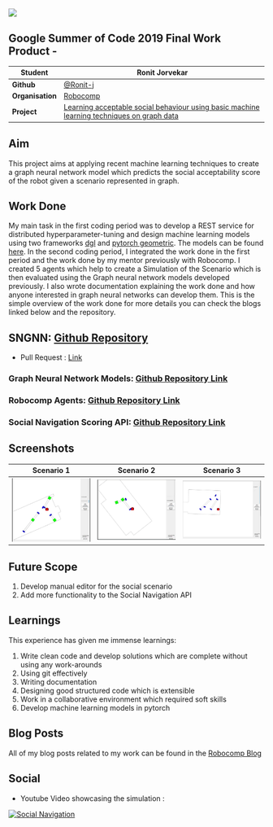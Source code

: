 

<img src="https://camo.githubusercontent.com/ed508e9c66d718f76333215a139af24f8bb8fa8d/68747470733a2f2f6d75736573636f72652e6f72672f73697465732f6d75736573636f72652e6f72672f66696c65732f4361707475726525323064253237652543432538316372616e253230323031362d30332d303125323030392e34382e31315f302e706e67" align="center"/>

## Google Summer of Code 2019 Final Work Product - 

| **Student** | Ronit Jorvekar |
| --- | --- |
| **Github** | [@Ronit-j](http://github.com/Ronit-j)  |
| **Organisation**  | [Robocomp](https://robocomp.github.io/web/)  |
| **Project** | [Learning acceptable social behaviour using basic machine learning techniques on graph data](https://summerofcode.withgoogle.com/projects/#6234257968594944) |   

## **Aim**
This project aims at applying recent machine learning techniques to create a graph neural network model which predicts the social acceptability score of the robot given a scenario represented in graph.

## **Work Done**

My main task in the first coding period was to develop a REST service for distributed hyperparameter-tuning and design machine learning models using two frameworks [dgl](https://www.dgl.ai/) and [pytorch geometric](https://pytorch-geometric.readthedocs.io/en/latest/#). The models can be found [here](https://github.com/robocomp/sngnn/tree/master/models). In the second coding period, I integrated the work done in the first period and the work done by my mentor previously with Robocomp. I created 5 agents which help to create a Simulation of the Scenario which is then evaluated using the Graph neural network models developed previously. I also wrote documentation explaining the work done and how anyone interested in graph neural networks can develop them. This is the simple overview of the work done for more details you can check the blogs linked below and the repository.

## **SNGNN: [Github Repository](https://github.com/robocomp/sngnn)**

  * Pull Request : [Link](https://github.com/robocomp/sngnn/pull/1)
  

### **Graph Neural Network Models: [Github Repository Link](https://github.com/robocomp/sngnn/tree/master/models)**


### **Robocomp Agents: [Github Repository Link](https://github.com/robocomp/sngnn/tree/master/robocomp_agm)**


### **Social Navigation Scoring API: [Github Repository Link](https://github.com/robocomp/sngnn/tree/master/sndgAPI.py)**



## Screenshots
| Scenario 1 | Scenario 2 | Scenario 3|
|--- | --- | --- |
| <img src="https://raw.githubusercontent.com/Ronit-j/GSoC19-Report/master/sn1.png"/> |<img src="https://raw.githubusercontent.com/Ronit-j/GSoC19-Report/master/sn2.png" /> | <img src="https://raw.githubusercontent.com/Ronit-j/GSoC19-Report/master/sn3.png" />|


## Future Scope 
1. Develop manual editor for the social scenario
2. Add more functionality to the Social Navigation API

## Learnings
This experience has given me immense learnings:
1. Write clean code and develop solutions which are complete without using any work-arounds
2. Using git effectively
3. Writing documentation
4. Designing good structured code which is extensible
5. Work in a collaborative environment which required soft skills
6. Develop machine learning models in pytorch 


## Blog Posts

All of my blog posts related to my work can be found in the [Robocomp Blog](https://robocomp.github.io/web/gsoc/2019/index)


## Social

* Youtube Video showcasing the simulation :

[![Social Navigation](http://img.youtube.com/vi/QVvuywgomTE/0.jpg)](https://youtu.be/QVvuywgomTE "Social Navigation")


